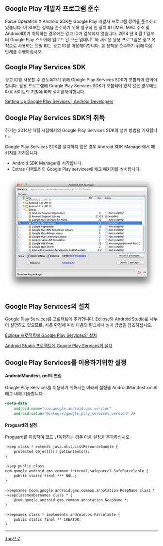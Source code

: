 ## Google Play 개발자 프로그램 준수

Force Operation X Android SDK는 Google Play 개발자 프로그램 정책을 준수하고 있습니다. 이 SDK는 정책을 준수하기 위해 영구적 인 장치 ID (IMEI, MAC 주소 및 AndroidID)가 취득하는 경우에는 광고 ID가 검색되지 않습니다.
 2014 년 8 월 1 일부터 Google Play 스토어에 업로드 된 모든 업데이트와 새로운 응용 프로그램은 광고 목적으로 사용하는 단말 ID는 광고 ID를 이용해야합니다. 본 정책을 준수하기 위해 다음 단계를 수행하십시오.

## Google Play Services SDK

광고 ID를 사용할 수 있도록하기 위해 Google Play Services SDK가 포함되어 있어야합니다.
응용 프로그램에 Google Play Services SDK가 포함되어 있지 않은 경우에는 다음 사이트의 지침에 따라 설치를해야합니다.

[Setting Up Google Play Services | Android Developers](https://developer.android.com/google/play-services/setup.html)



## Google Play Services SDK의 취득

하기는 2014년 11월 시점에서의 Google Play Services SDK의 설치 방법을 기재합니다.

Google Play Services SDK를 설치하지 않은 경우 Android SDK Manager에서 패키지를 가져옵니다.

* Android SDK Manager를 시작합니다.
* Extras 디렉토리의 Google Play services에 체크 패키지를 설치합니다.

![googlePlayServices01](./img01.png)

## Google Play Services의 설치

Google Play Services를 프로젝트에 추가합니다.
Eclipse와 Android Studio로 나누어 설명하고 있으므로, 사용 환경에 따라 다음의 링크에서 설치 방법을 참조하십시오.

[Eclipse 프로젝트에 Google Play Services의 설치](./eclipse/README.md)

[Android Studio 프로젝트에 Google Play Services의 설치](./android_studio/README.md)



## Google Play Services를 이용하기위한 설정

#### AndroidManifest.xml의 편집

Google Play Services를 이용하기 위해서는 아래의 설정을 AndroidManifest.xml의 <application> 태그 내에 기술합니다.

```xml
<meta-data
    android:name="com.google.android.gms.version"
    android:value="@integer/google_play_services_version" />
```

#### Proguard의 설정

Proguard를 이용하여 코드 난독화하는 경우 다음 설정을 추가하십시오.

```
-keep class * extends java.util.ListResourceBundle {
    protected Object[][] getContents();
}

-keep public class com.google.android.gms.common.internal.safeparcel.SafeParcelable {
    public static final *** NULL;
}

-keepnames @com.google.android.gms.common.annotation.KeepName class *
-keepclassmembernames class * {
    @com.google.android.gms.common.annotation.KeepName *;
}

-keepnames class * implements android.os.Parcelable {
    public static final ** CREATOR;
}
```

---
[Top으로](/3.x/lang/ko/README.md)
